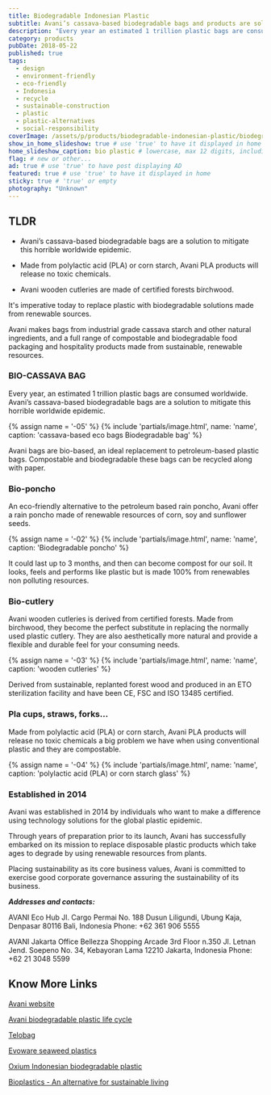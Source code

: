```yaml
---
title: Biodegradable Indonesian Plastic
subtitle: Avani’s cassava-based biodegradable bags and products are solutions to the worldwide plastic problem.
description: "Every year an estimated 1 trillion plastic bags are consumed worldwide. Avani cassava-based biodegradable bags are a solution to mitigate this horrible problem."
category: products
pubDate: 2018-05-22
published: true
tags:
  - design
  - environment-friendly
  - eco-friendly
  - Indonesia
  - recycle
  - sustainable-construction
  - plastic
  - plastic-alternatives
  - social-responsibility
coverImage: /assets/p/products/biodegradable-indonesian-plastic/biodegradable-indonesian-plastic.jpg
show_in_home_slideshow: true # use 'true' to have it displayed in home slideshow
home_slideshow_caption: bio plastic # lowercase, max 12 digits, including spaces
flag: # new or other...
ad: true # use 'true' to have post displaying AD
featured: true # use 'true' to have it displayed in home
sticky: true # 'true' or empty
photography: "Unknown"
---
```


<div class="tldr">

## TLDR

- Avani’s cassava-based biodegradable bags are a solution to mitigate this horrible worldwide epidemic.

- Made from polylactic acid (PLA) or corn starch, Avani PLA products will release no toxic chemicals.

- Avani wooden cutleries are made of certified forests birchwood.

</div>

It's imperative today to replace plastic with biodegradable solutions made from renewable sources.

Avani makes bags from industrial grade cassava starch and other natural ingredients, and a full range of compostable and biodegradable food packaging and hospitality products made from sustainable, renewable resources.

### BIO-CASSAVA BAG

Every year, an estimated 1 trillion plastic bags are consumed worldwide. Avani’s cassava-based biodegradable bags are a solution to mitigate this horrible worldwide epidemic.

{% assign name = '-05' %} {% include 'partials/image.html', name: 'name', caption: 'cassava-based eco bags Biodegradable bag' %}

Avani bags are bio-based, an ideal replacement to petroleum-based plastic bags. Compostable and biodegradable these bags can be recycled along with paper.

### Bio-poncho

An eco-friendly alternative to the petroleum based rain poncho, Avani offer a rain poncho made of renewable resources of corn, soy and sunflower seeds.

{% assign name = '-02' %} {% include 'partials/image.html', name: 'name', caption: 'Biodegradable poncho' %}

It could last up to 3 months, and then can become compost for our soil. It looks, feels and performs like plastic but is made 100% from renewables non polluting resources.

### Bio-cutlery

Avani wooden cutleries is derived from certified forests. Made from birchwood, they become the perfect substitute in replacing the normally used plastic cutlery. They are also aesthetically more natural and provide a flexible and durable feel for your consuming needs.

{% assign name = '-03' %} {% include 'partials/image.html', name: 'name', caption: 'wooden cutleries' %}

Derived from sustainable, replanted forest wood and produced in an ETO sterilization facility and have been CE, FSC and ISO 13485 certified.

### Pla cups, straws, forks...

Made from polylactic acid (PLA) or corn starch, Avani PLA products will release no toxic chemicals a big problem we have when using conventional plastic and they are compostable.

{% assign name = '-04' %} {% include 'partials/image.html', name: 'name', caption: 'polylactic acid (PLA) or corn starch glass' %}

### Established in 2014

Avani was established in 2014 by individuals who want to make a difference using technology solutions for the global plastic epidemic.

Through years of preparation prior to its launch, Avani has successfully embarked on its mission to replace disposable plastic products which take ages to degrade by using renewable resources from plants.

Placing sustainability as its core business values, Avani is committed to exercise good corporate governance assuring the sustainability of its business.

**_Addresses and contacts:_**

AVANI Eco Hub Jl. Cargo Permai No. 188 Dusun Liligundi, Ubung Kaja, Denpasar 80116 Bali, Indonesia Phone: +62 361 906 5555

AVANI Jakarta Office Bellezza Shopping Arcade 3rd Floor n.350 Jl. Letnan Jend. Soepeno No. 34, Kebayoran Lama 12210 Jakarta, Indonesia Phone: +62 21 3048 5599

## Know More Links

[Avani website](https://www.avanieco.com/)

[Avani biodegradable plastic life cycle](https://www.avanieco.com/life-cycle-3/)

[Telobag](http://telobag.com/en/home/)

[Evoware seaweed plastics](http://www.evoware.id/)

[Oxium Indonesian biodegradable plastic](http://www.oxium.net/page/)

[Bioplastics - An alternative for sustainable living](https://advancebioplast.com/)
